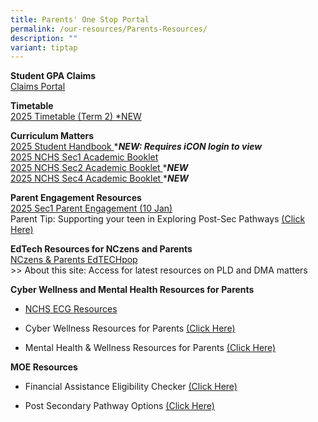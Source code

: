 ```yaml
---
title: Parents' One Stop Portal
permalink: /our-resources/Parents-Resources/
description: ""
variant: tiptap
---
```

<p><strong>Student GPA Claims</strong>
<br><a href="https://studentgpa.incomegroupins.com.sg/#/" rel="noopener nofollow" target="_blank">Claims Portal</a>
</p>
<p><strong>Timetable</strong>
<br><a href="https://drive.google.com/drive/folders/1vIvigNMO8hmvYraSZ30nDhHglCE3J6uq?usp=drive_link" rel="noopener nofollow" target="_blank">2025 Timetable (Term 2) *NEW</a>
</p>
<p><strong>Curriculum Matters</strong> 
<br><a href="https://drive.google.com/file/d/1O_ODqEQJg6yjqQAsKXAr-rPc0MXETMJT/view?usp=drive_link" rel="noopener noreferrer nofollow" target="_blank">2025 Student Handbook </a>*<strong><em>NEW: Requires iCON login to view</em></strong> 
<br><a href="https://drive.google.com/file/d/1VSOYTAQJ7LnXa1kR3DUre5PgKKb4Q00o/view?usp=drive_link" rel="noopener noreferrer nofollow" target="_blank">2025 NCHS Sec1 Academic Booklet </a>
<br><a href="https://drive.google.com/file/d/1hxothm7CD4oi7ooJntuBo9iqs2vTeEnd/view?usp=drive_link" rel="noopener nofollow" target="_blank">2025 NCHS Sec2 Academic Booklet </a>*<strong><em>NEW</em></strong>
<br><a href="https://drive.google.com/file/d/1_E84LBzkl3HrBfdM46yzi3JQcPGbfd0r/view?usp=drive_link" rel="noopener nofollow" target="_blank">2025 NCHS Sec4 Academic Booklet </a>*<strong><em>NEW</em></strong>
<br>
</p>
<p><strong>Parent Engagement Resources</strong> 
<br><a href="https://drive.google.com/file/d/16jr2ZAMYjUzsh-NbIRvZ-xQN6gmk41oe/view?usp=drive_link" rel="noopener nofollow" target="_blank">2025 Sec1 Parent Engagement (10 Jan)</a> 
<br>Parent Tip: Supporting your teen in Exploring Post-Sec Pathways <a href="https://www.google.com/url?q=https%3A%2F%2Fwww.moe.gov.sg%2F-%2Fmedia%2Ffiles%2Fparent-kit%2Fparent-kit---supporting-your-teen-in-exploring-post-secondary-pathways.pdf&amp;sa=D&amp;sntz=1&amp;usg=AOvVaw39nIbGQbCLzRx1-k6mBiUN" rel="noopener noreferrer nofollow" target="_blank">(Click Here)</a> 
<br>
</p>
<p><strong>EdTech Resources for NCzens and Parents</strong> 
<br><a href="https://sites.google.com/moe.edu.sg/nchs-edtechpop/home" rel="noopener noreferrer nofollow" target="_blank">NCzens &amp; Parents EdTECHpop</a> 
<br>&gt;&gt; About this site: Access for latest resources on PLD and DMA matters
<br>
</p>
<p><strong>Cyber Wellness and Mental Health Resources for Parents</strong>
</p>
<ul>
<li>
<p><a href="https://go.gov.sg/nchsecg25" rel="noopener nofollow" target="_blank">NCHS ECG Resources</a>
</p>
</li>
<li>
<p>Cyber Wellness Resources for Parents <a href="https://sites.google.com/moe.edu.sg/nchs-parents/cyber-wellness-resources-for-parents?authuser=0" rel="noopener noreferrer nofollow" target="_blank">(Click Here)</a>
</p>
</li>
<li>
<p>Mental Health &amp; Wellness Resources for Parents <a href="https://sites.google.com/moe.edu.sg/nchs-parents/cyber-wellness-resources-for-parents?authuser=0" rel="noopener noreferrer nofollow" target="_blank">(Click Here)</a>
</p>
</li>
</ul>
<p></p>
<p><strong>MOE Resources</strong> 
<br>
</p>
<ul data-tight="true" class="tight">
<li>
<p>Financial Assistance Eligibility Checker <a href="https://www.google.com/url?q=https%3A%2F%2Fwww.moe.gov.sg%2Ffinancial-matters%2Ffinancial-assistance&amp;sa=D&amp;sntz=1&amp;usg=AOvVaw2Zok23jQDy9dEI3BkG7PqF" rel="noopener noreferrer nofollow" target="_blank">(Click Here)</a>
</p>
</li>
<li>
<p>Post Secondary Pathway Options <a href="https://www.google.com/url?q=https%3A%2F%2Fwww.moe.gov.sg%2Fpost-secondary&amp;sa=D&amp;sntz=1&amp;usg=AOvVaw2SMgFn6pNymA8SO_KloW_O" rel="noopener noreferrer nofollow" target="_blank">(Click Here)</a>
</p>
</li>
</ul>
<p></p>